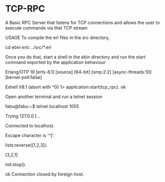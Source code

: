 # TCP-RPC
A Basic RPC Server that listens for TCP connections and allows the user to execute commands via
that TCP stream

USAGE
To compile the erl files in the src directory,

cd ebin
erlc ../src/*.erl


Once you do that, start a shell in the ebin directory and run the 
start command exported by the application behaviour

Erlang/OTP 19 [erts-8.1] [source] [64-bit] [smp:2:2] [async-threads:10] [kernel-poll:false]

Eshell V8.1  (abort with ^G)
1> application:start(tcp_rpc).
ok


Open another terminal and run a telnet session


fabu@fabu:~$ telnet localhost 1055

Trying 127.0.0.1...

Connected to localhost.

Escape character is '^]'.

lists:reverse([1,2,3]).

[3,2,1]

init:stop().

ok
Connection closed by foreign host.
